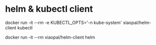 helm & kubectl client
===
docker run -it --rm -e KUBECTL_OPTS='-n kube-system' xiaopal/helm-client kubectl

docker run -it --rm xiaopal/helm-client helm
